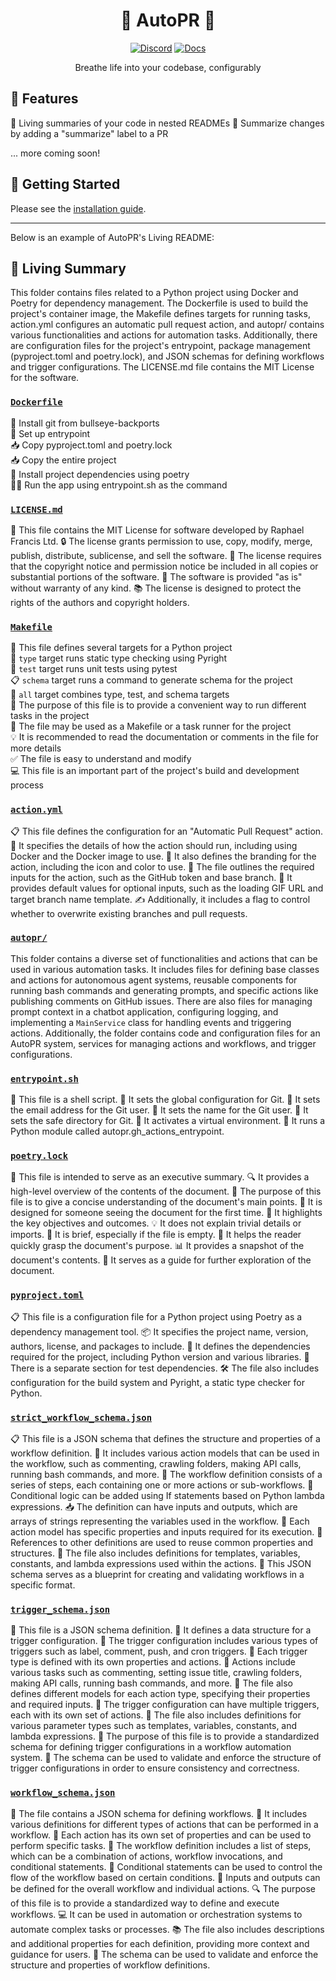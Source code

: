 <div align="center">

# 🌳 AutoPR 🌳

[![Discord](https://badgen.net/badge/icon/discord?icon=nope&label&color=purple)](https://discord.gg/ykk7Znt3K6)
[![Docs](https://badgen.net/badge/icon/docs?icon=docs&label&color=blue)](https://docs.autopr.com)

Breathe life into your codebase, configurably  

</div>

## 🌟 Features

🌳 Living summaries of your code in nested READMEs
📄 Summarize changes by adding a "summarize" label to a PR  


... more coming soon!

## 🚀 Getting Started

Please see the [installation guide](https://docs.autopr.com/installing/github).

---

Below is an example of AutoPR's Living README:

<!-- Living README Summary -->
## 🌳 Living Summary

This folder contains files related to a Python project using Docker and Poetry for dependency management. The Dockerfile is used to build the project's container image, the Makefile defines targets for running tasks, action.yml configures an automatic pull request action, and autopr/ contains various functionalities and actions for automation tasks. Additionally, there are configuration files for the project's entrypoint, package management (pyproject.toml and poetry.lock), and JSON schemas for defining workflows and trigger configurations. The LICENSE.md file contains the MIT License for the software.


### [`Dockerfile`](https://github.com/raphael-francis/AutoPR-internal/tree/main/./Dockerfile/)

🔧 Install git from bullseye-backports  
📝 Set up entrypoint  
📥 Copy pyproject.toml and poetry.lock  
📥 Copy the entire project  
🔧 Install project dependencies using poetry  
🏃‍♀️ Run the app using entrypoint.sh as the command


### [`LICENSE.md`](https://github.com/raphael-francis/AutoPR-internal/tree/main/./LICENSE.md/)

📄 This file contains the MIT License for software developed by Raphael Francis Ltd.
🔒 The license grants permission to use, copy, modify, merge, publish, distribute, sublicense, and sell the software.
📝 The license requires that the copyright notice and permission notice be included in all copies or substantial portions of the software.
🔧 The software is provided "as is" without warranty of any kind.
📚 The license is designed to protect the rights of the authors and copyright holders.



### [`Makefile`](https://github.com/raphael-francis/AutoPR-internal/tree/main/./Makefile/)

📝 This file defines several targets for a Python project    
🎯 `type` target runs static type checking using Pyright    
🧪 `test` target runs unit tests using pytest    
📋 `schema` target runs a command to generate schema for the project    
🔀 `all` target combines type, test, and schema targets    
🔧 The purpose of this file is to provide a convenient way to run different tasks in the project    
🐍 The file may be used as a Makefile or a task runner for the project    
💡 It is recommended to read the documentation or comments in the file for more details    
✅ The file is easy to understand and modify    
💻 This file is an important part of the project's build and development process


### [`action.yml`](https://github.com/raphael-francis/AutoPR-internal/tree/main/./action.yml/)

📋 This file defines the configuration for an "Automatic Pull Request" action. 
🔧 It specifies the details of how the action should run, including using Docker and the Docker image to use.
🎨 It also defines the branding for the action, including the icon and color to use.
🔑 The file outlines the required inputs for the action, such as the GitHub token and base branch.
🔄 It provides default values for optional inputs, such as the loading GIF URL and target branch name template.
✍️ Additionally, it includes a flag to control whether to overwrite existing branches and pull requests.



### [`autopr/`](https://github.com/raphael-francis/AutoPR-internal/tree/main/./autopr/)

This folder contains a diverse set of functionalities and actions that can be used in various automation tasks. It includes files for defining base classes and actions for autonomous agent systems, reusable components for running bash commands and generating prompts, and specific actions like publishing comments on GitHub issues. There are also files for managing prompt context in a chatbot application, configuring logging, and implementing a `MainService` class for handling events and triggering actions. Additionally, the folder contains code and configuration files for an AutoPR system, services for managing actions and workflows, and trigger configurations.


### [`entrypoint.sh`](https://github.com/raphael-francis/AutoPR-internal/tree/main/./entrypoint.sh/)

📝 This file is a shell script.
🔧 It sets the global configuration for Git.
📧 It sets the email address for the Git user.
👤 It sets the name for the Git user.
📁 It sets the safe directory for Git.
🔌 It activates a virtual environment.
🐍 It runs a Python module called autopr.gh_actions_entrypoint.


### [`poetry.lock`](https://github.com/raphael-francis/AutoPR-internal/tree/main/./poetry.lock/)

📄 This file is intended to serve as an executive summary.
🔍 It provides a high-level overview of the contents of the document.
📑 The purpose of this file is to give a concise understanding of the document's main points.
🧐 It is designed for someone seeing the document for the first time.
👀 It highlights the key objectives and outcomes.
💡 It does not explain trivial details or imports.
📝 It is brief, especially if the file is empty.
💼 It helps the reader quickly grasp the document's purpose.
📊 It provides a snapshot of the document's contents.
📝 It serves as a guide for further exploration of the document.


### [`pyproject.toml`](https://github.com/raphael-francis/AutoPR-internal/tree/main/./pyproject.toml/)

📋 This file is a configuration file for a Python project using Poetry as a dependency management tool. 
📦 It specifies the project name, version, authors, license, and packages to include.
🔧 It defines the dependencies required for the project, including Python version and various libraries.
🔬 There is a separate section for test dependencies.
🛠️ The file also includes configuration for the build system and Pyright, a static type checker for Python.



### [`strict_workflow_schema.json`](https://github.com/raphael-francis/AutoPR-internal/tree/main/./strict_workflow_schema.json/)

📋 This file is a JSON schema that defines the structure and properties of a workflow definition.
🔢 It includes various action models that can be used in the workflow, such as commenting, crawling folders, making API calls, running bash commands, and more.
🧩 The workflow definition consists of a series of steps, each containing one or more actions or sub-workflows.
🔀 Conditional logic can be added using If statements based on Python lambda expressions.
📥 The definition can have inputs and outputs, which are arrays of strings representing the variables used in the workflow.
📝 Each action model has specific properties and inputs required for its execution.
🔗 References to other definitions are used to reuse common properties and structures.
📄 The file also includes definitions for templates, variables, constants, and lambda expressions used within the actions.
📖 This JSON schema serves as a blueprint for creating and validating workflows in a specific format.


### [`trigger_schema.json`](https://github.com/raphael-francis/AutoPR-internal/tree/main/./trigger_schema.json/)

📝 This file is a JSON schema definition.
📝 It defines a data structure for a trigger configuration.
📝 The trigger configuration includes various types of triggers such as label, comment, push, and cron triggers.
📝 Each trigger type is defined with its own properties and actions.
📝 Actions include various tasks such as commenting, setting issue title, crawling folders, making API calls, running bash commands, and more.
📝 The file also defines different models for each action type, specifying their properties and required inputs.
📝 The trigger configuration can have multiple triggers, each with its own set of actions.
📝 The file also includes definitions for various parameter types such as templates, variables, constants, and lambda expressions.
📝 The purpose of this file is to provide a standardized schema for defining trigger configurations in a workflow automation system.
📝 The schema can be used to validate and enforce the structure of trigger configurations in order to ensure consistency and correctness.


### [`workflow_schema.json`](https://github.com/raphael-francis/AutoPR-internal/tree/main/./workflow_schema.json/)

📄 The file contains a JSON schema for defining workflows.
🔢 It includes various definitions for different types of actions that can be performed in a workflow.
📝 Each action has its own set of properties and can be used to perform specific tasks.
🔄 The workflow definition includes a list of steps, which can be a combination of actions, workflow invocations, and conditional statements.
🔀 Conditional statements can be used to control the flow of the workflow based on certain conditions.
🔢 Inputs and outputs can be defined for the overall workflow and individual actions.
🔍 The purpose of this file is to provide a standardized way to define and execute workflows.
💻 It can be used in automation or orchestration systems to automate complex tasks or processes.
📚 The file also includes descriptions and additional properties for each definition, providing more context and guidance for users.
📝 The schema can be used to validate and enforce the structure and properties of workflow definitions.

<!-- Living README Summary -->